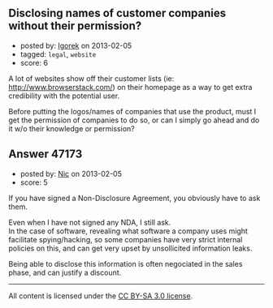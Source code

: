 ## Disclosing names of customer companies without their permission?

- posted by: [Igorek](https://stackexchange.com/users/-1/4395-igorek) on 2013-02-05
- tagged: `legal`, `website`
- score: 6

A lot of websites show off their customer lists (ie: http://www.browserstack.com/) on their homepage as a way to get extra credibility with the potential user.

Before putting the logos/names of companies that use the product, must I get the permission of companies to do so, or can I simply go ahead and do it w/o their knowledge or permission?



## Answer 47173

- posted by: [Nic](https://stackexchange.com/users/-1/6681-nic) on 2013-02-05
- score: 5

If you have signed a Non-Disclosure Agreement, you obviously have to ask them.

Even when I have not signed any NDA, I still ask.  
In the case of software, revealing what software a company uses might facilitate spying/hacking, so some companies have very strict internal policies on this, and can get very upset by unsollicited information leaks.

Being able to disclose this information is often negociated in the sales phase, and can justify a discount.



---

All content is licensed under the [CC BY-SA 3.0 license](https://creativecommons.org/licenses/by-sa/3.0/).
